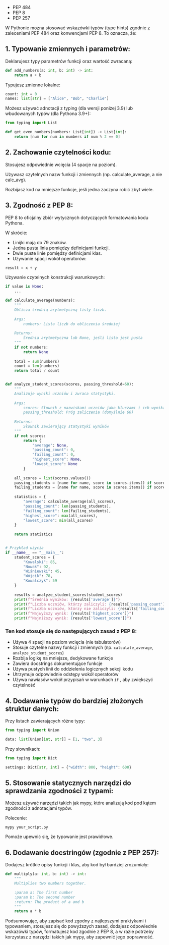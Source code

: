 - PEP 484
- PEP 8
- PEP 257

W Pythonie można stosować wskazówki typów (type hints) zgodnie z zaleceniami PEP 484 oraz konwencjami PEP 8. To oznacza, że:
## 1.	Typowanie zmiennych i parametrów:

Deklarujesz typy parametrów funkcji oraz wartość zwracaną:

```py
def add_numbers(a: int, b: int) -> int:
    return a + b
```

Typujesz zmienne lokalne:

```py
count: int = 0
names: list[str] = ["Alice", "Bob", "Charlie"]
```

Możesz używać adnotacji z typing (dla wersji poniżej 3.9) lub wbudowanych typów (dla Pythona 3.9+):

```py
from typing import List

def get_even_numbers(numbers: List[int]) -> List[int]:
    return [num for num in numbers if num % 2 == 0]
```

## 2.	Zachowanie czytelności kodu:

Stosujesz odpowiednie wcięcia (4 spacje na poziom).

Używasz czytelnych nazw funkcji i zmiennych (np. calculate_average, a nie calc_avg).

Rozbijasz kod na mniejsze funkcje, jeśli jedna zaczyna robić zbyt wiele.

## 3.	Zgodność z PEP 8:

PEP 8 to oficjalny zbiór wytycznych dotyczących formatowania kodu Pythona.

W skrócie:
- Linijki mają do 79 znaków.
- Jedna pusta linia pomiędzy definicjami funkcji.
- Dwie puste linie pomiędzy definicjami klas.
- Używanie spacji wokół operatorów:

```py
result = x + y
```


Używanie czytelnych konstrukcji warunkowych:

```py
if value is None:
    ...
```

```py
def calculate_average(numbers):
    """
    Oblicza średnią arytmetyczną listy liczb.
    
    Args:
        numbers: Lista liczb do obliczenia średniej
        
    Returns:
        Średnia arytmetyczna lub None, jeśli lista jest pusta
    """
    if not numbers:
        return None
    
    total = sum(numbers)
    count = len(numbers)
    return total / count


def analyze_student_scores(scores, passing_threshold=60):
    """
    Analizuje wyniki uczniów i zwraca statystyki.
    
    Args:
        scores: Słownik z nazwiskami uczniów jako kluczami i ich wynikami jako wartościami
        passing_threshold: Próg zaliczenia (domyślnie 60)
        
    Returns:
        Słownik zawierający statystyki wyników
    """
    if not scores:
        return {
            "average": None,
            "passing_count": 0,
            "failing_count": 0,
            "highest_score": None,
            "lowest_score": None
        }
    
    all_scores = list(scores.values())
    passing_students = [name for name, score in scores.items() if score >= passing_threshold]
    failing_students = [name for name, score in scores.items() if score < passing_threshold]
    
    statistics = {
        "average": calculate_average(all_scores),
        "passing_count": len(passing_students),
        "failing_count": len(failing_students),
        "highest_score": max(all_scores),
        "lowest_score": min(all_scores)
    }
    
    return statistics


# Przykład użycia
if __name__ == "__main__":
    student_scores = {
        "Kowalski": 85,
        "Nowak": 92,
        "Wiśniewski": 45,
        "Wójcik": 78,
        "Kowalczyk": 59
    }
    
    results = analyze_student_scores(student_scores)
    print(f"Średnia wyników: {results['average']}")
    print(f"Liczba uczniów, którzy zaliczyli: {results['passing_count']}")
    print(f"Liczba uczniów, którzy nie zaliczyli: {results['failing_count']}")
    print(f"Najwyższy wynik: {results['highest_score']}")
    print(f"Najniższy wynik: {results['lowest_score']}")
```

### Ten kod stosuje się do następujących zasad z PEP 8:

- Używa 4 spacji na poziom wcięcia (nie tabulatorów)
- Stosuje czytelne nazwy funkcji i zmiennych (np. ```calculate_average```, ```analyze_student_scores```)
- Rozbija logikę na mniejsze, dedykowane funkcje
- Zawiera docstrings dokumentujące funkcje
- Używa pustych linii do oddzielenia logicznych sekcji kodu
- Utrzymuje odpowiednie odstępy wokół operatorów
- Używa nawiasów wokół przypisań w warunkach ```if``` , aby zwiększyć czytelność


## 4. Dodawanie typów do bardziej złożonych struktur danych:

Przy listach zawierających różne typy:

```py
from typing import Union

data: list[Union[int, str]] = [1, "two", 3]
```

Przy słownikach:

```py
from typing import Dict

settings: Dict[str, int] = {"width": 800, "height": 600}
```

## 5. Stosowanie statycznych narzędzi do sprawdzania zgodności z typami:

Możesz używać narzędzi takich jak mypy, które analizują kod pod kątem zgodności z adnotacjami typów.

Polecenie:

```
mypy your_script.py
```


Pomoże upewnić się, że typowanie jest prawidłowe.

## 6. Dodawanie docstringów (zgodnie z PEP 257):

Dodajesz krótkie opisy funkcji i klas, aby kod był bardziej zrozumiały:

```py
def multiply(a: int, b: int) -> int:
    """
    Multiplies two numbers together.

    :param a: The first number
    :param b: The second number
    :return: The product of a and b
    """
    return a * b
```

Podsumowując, aby zapisać kod zgodny z najlepszymi praktykami i typowaniem, stosujesz się do powyższych zasad, dodajesz odpowiednie wskazówki typów, formatujesz kod zgodnie z PEP 8, a w razie potrzeby korzystasz z narzędzi takich jak mypy, aby zapewnić jego poprawność.
